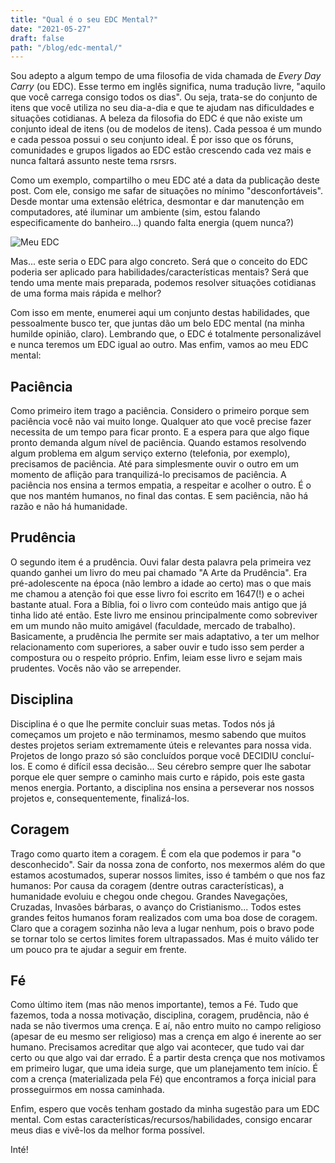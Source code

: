 ```yaml
---
title: "Qual é o seu EDC Mental?"
date: "2021-05-27"
draft: false
path: "/blog/edc-mental/"
---
```


Sou adepto a algum tempo de uma filosofia de vida chamada de _Every Day Carry_ (ou EDC). Esse termo
em inglês significa, numa tradução livre, "aquilo que você carrega consigo todos os dias". Ou seja,
trata-se do conjunto de itens que você utiliza no seu dia-a-dia e que te ajudam nas dificuldades e
situações cotidianas. A beleza da filosofia do EDC é que não existe um conjunto ideal de itens (ou
de modelos de itens). Cada
pessoa é um mundo e cada pessoa possui o seu conjunto ideal. É por isso que os fóruns, comunidades e
grupos ligados ao EDC estão crescendo cada vez mais e nunca faltará assunto neste tema rsrsrs. 

Como um exemplo, compartilho o meu EDC até a data da publicação deste post. Com ele, consigo me
safar de situações no mínimo "desconfortáveis". Desde montar uma extensão elétrica,
desmontar e dar manutenção em computadores, até iluminar um ambiente (sim, estou falando
especificamente do banheiro...) quando falta energia (quem nunca?)

![Meu EDC](../images/EDC.JPG "Com este conjunto de itens me livro de muitos
perrengues. Caso queiram saber em detalhes o que é cada item, é só acessar este link: https://everydaycarry.com/posts/43494/another-pocket-dump-returns")

Mas... este seria o EDC para algo concreto. Será que o conceito do EDC poderia ser aplicado para
habilidades/características mentais? Será que tendo uma mente mais preparada, podemos resolver situações cotidianas
de uma forma mais rápida e melhor?

Com isso em mente, enumerei aqui um conjunto destas habilidades, que pessoalmente busco ter, que
juntas dão um belo
EDC mental (na minha humilde opinião, claro). Lembrando que, o EDC é totalmente personalizável e nunca teremos um EDC igual ao outro.
Mas enfim, vamos ao meu EDC mental:

## Paciência

Como primeiro item trago a paciência. Considero o primeiro porque sem paciência você não vai muito
longe. Qualquer ato que você precise fazer necessita de um tempo para ficar pronto. E a espera para
que algo fique pronto demanda algum nível de paciência. Quando estamos resolvendo algum problema em
algum serviço externo (telefonia, por exemplo), precisamos de paciência. Até para simplesmente ouvir
o outro em um momento de aflição para tranquilizá-lo precisamos de paciência. A paciência nos ensina
a termos empatia, a respeitar e acolher o outro. É o que nos mantém humanos, no final das contas. E
sem paciência, não há razão e não há humanidade.

## Prudência

O segundo item é a prudência. Ouvi falar desta palavra pela primeira vez quando ganhei um livro do
meu pai chamado "A Arte da Prudência". Era pré-adolescente na época (não lembro a idade ao certo)
mas o que mais me chamou a atenção foi que esse livro foi escrito em 1647(!) e o achei bastante
atual. Fora a Bíblia, foi o
livro com conteúdo mais antigo que já tinha lido até então. Este livro me ensinou principalmente
como sobreviver em um mundo não muito amigável (faculdade, mercado de trabalho). Basicamente, a
prudência lhe permite ser mais adaptativo, a ter um melhor relacionamento com superiores, a saber
ouvir e tudo isso sem perder a compostura ou o respeito próprio. Enfim, leiam esse livro e sejam
mais prudentes. Vocês não vão se arrepender.

## Disciplina

Disciplina é o que lhe permite concluir suas metas. Todos nós já começamos um projeto e não
terminamos, mesmo sabendo que muitos destes projetos seriam extremamente úteis e relevantes para
nossa vida. Projetos de longo prazo só são concluídos porque você DECIDIU concluí-los. E como é
difícil essa decisão... Seu cérebro sempre quer lhe sabotar porque ele quer sempre o caminho mais curto
e rápido, pois este gasta menos energia. Portanto, a disciplina nos ensina a perseverar nos nossos
projetos e, consequentemente, finalizá-los.

## Coragem

Trago como quarto item a coragem. É com ela que podemos ir para "o desconhecido". Sair da nossa zona
de conforto, nos mexermos além do que estamos acostumados, superar nossos limites, isso é também o
que nos faz humanos: Por causa da coragem (dentre outras características), a humanidade evoluiu e
chegou onde chegou. Grandes Navegações, Cruzadas, Invasões bárbaras, o avanço do Cristianismo...
Todos estes grandes feitos humanos foram realizados com uma boa dose de coragem. Claro que a coragem
sozinha não leva a lugar nenhum, pois o bravo pode se tornar tolo se certos limites forem
ultrapassados. Mas é muito válido ter um pouco pra te ajudar a seguir em frente.

## Fé

Como último item (mas não menos importante), temos a Fé. Tudo que fazemos, toda a nossa motivação,
disciplina, coragem, prudência, não é nada se não tivermos uma crença. E aí, não entro muito no
campo religioso (apesar de eu mesmo ser religioso) mas a crença em algo é inerente ao ser humano.
Precisamos acreditar que algo vai acontecer, que tudo vai dar certo ou que algo vai dar errado. É a
partir desta crença que nos motivamos em primeiro lugar, que uma ideia surge, que um planejamento
tem início. É com a crença (materializada pela Fé) que encontramos a força inicial para
prosseguirmos em nossa caminhada.

Enfim, espero que vocês tenham gostado da minha sugestão para um EDC mental. Com estas
características/recursos/habilidades, consigo encarar meus dias e vivê-los da melhor forma possível.

Inté!
